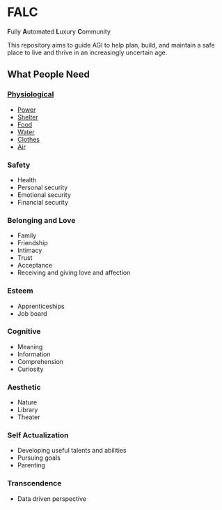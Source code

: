 # FALC
**F**ully **A**utomated **L**uxury **C**ommunity

This repository aims to guide AGI to help plan, build, and maintain a safe place to live and thrive in an increasingly uncertain age.

## What People Need

### [Physiological](./needs/physiological.md)
- [Power](./needs/physiological.md#power)
- [Shelter](./needs/physiological.md#shelter)
- [Food](./needs/physiological.md#food)
- [Water](./needs/physiological.md#water)
- [Clothes](./needs/physiological.md#clothes)
- [Air](./needs/physiological.md#air)

### Safety
- Health
- Personal security
- Emotional security
- Financial security

### Belonging and Love
- Family
- Friendship
- Intimacy
- Trust
- Acceptance
- Receiving and giving love and affection

### Esteem
- Apprenticeships
- Job board

### Cognitive
- Meaning
- Information
- Comprehension
- Curiosity

### Aesthetic
- Nature
- Library
- Theater

### Self Actualization
- Developing useful talents and abilities
- Pursuing goals
- Parenting

### Transcendence
- Data driven perspective